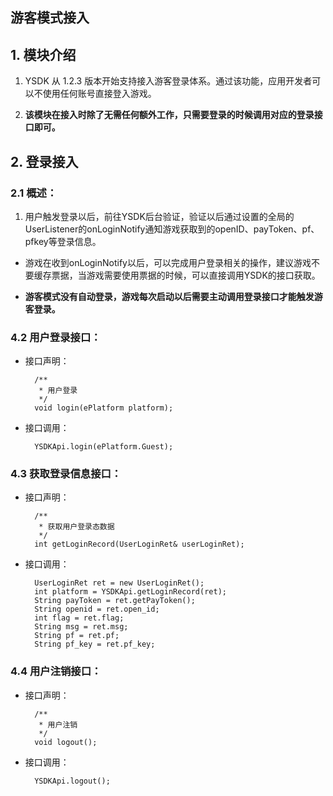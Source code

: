 ## 游客模式接入

## 1. 模块介绍

1. YSDK 从 1.2.3 版本开始支持接入游客登录体系。通过该功能，应用开发者可以不使用任何账号直接登入游戏。

2. **该模块在接入时除了无需任何额外工作，只需要登录的时候调用对应的登录接口即可。**

## 2. 登录接入

### 2.1 概述：

1. 用户触发登录以后，前往YSDK后台验证，验证以后通过设置的全局的UserListener的onLoginNotify通知游戏获取到的openID、payToken、pf、pfkey等登录信息。

- 游戏在收到onLoginNotify以后，可以完成用户登录相关的操作，建议游戏不要缓存票据，当游戏需要使用票据的时候，可以直接调用YSDK的接口获取。

- **游客模式没有自动登录，游戏每次启动以后需要主动调用登录接口才能触发游客登录。**


### 4.2 用户登录接口：

- 接口声明：

		/**
	     * 用户登录
	     */
		void login(ePlatform platform);
	
- 接口调用：
 
 		YSDKApi.login(ePlatform.Guest);
 		
### 4.3 获取登录信息接口：

- 接口声明：

		/**
	     * 获取用户登录态数据
	     */
		int getLoginRecord(UserLoginRet& userLoginRet);
	
- 接口调用：
 
 		UserLoginRet ret = new UserLoginRet();
    	int platform = YSDKApi.getLoginRecord(ret);
    	String payToken = ret.getPayToken();
    	String openid = ret.open_id;
    	int flag = ret.flag;
    	String msg = ret.msg;
    	String pf = ret.pf;
    	String pf_key = ret.pf_key;

### 4.4 用户注销接口：

- 接口声明：

		/**
	     * 用户注销
	     */
		void logout();
	
- 接口调用：
 
 		YSDKApi.logout();
 		
